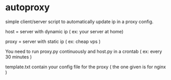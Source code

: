 # autoproxy

simple client/server script to automatically update ip in a proxy config.

host = server with dynamic ip ( ex: your server at home)

proxy = server with static ip ( ex: cheap vps ) 

You need to run proxy.py continuously and host.py in a crontab ( ex: every 30 minutes )

template.txt contain your config file for the proxy ( the one given is for nginx )
